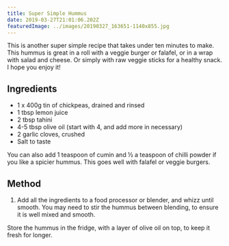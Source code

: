 ```yaml
---
title: Super Simple Hummus
date: 2019-03-27T21:01:06.202Z
featuredImage: ../images/20190327_163651-1140x855.jpg
---
```


This is another super simple recipe that takes under ten minutes to make. This hummus is great in a roll with a veggie burger or falafel, or in a wrap with salad and cheese. Or simply with raw veggie sticks for a healthy snack. I hope you enjoy it!

## Ingredients

-   1 x 400g tin of chickpeas, drained and rinsed
-   1 tbsp lemon juice
-   2 tbsp tahini
-   4-5 tbsp olive oil (start with 4, and add more in necessary)
-   2 garlic cloves, crushed
-   Salt to taste

You can also add 1 teaspoon of cumin and ½ a teaspoon of chilli powder if you like a spicier hummus. This goes well with falafel or veggie burgers.

## Method

1.  Add all the ingredients to a food processor or blender, and whizz until smooth. You may need to stir the hummus between blending, to ensure it is well mixed and smooth.

Store the hummus in the fridge, with a layer of olive oil on top, to keep it fresh for longer.
